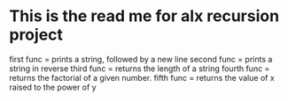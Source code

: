 This is the read me for alx recursion project
=============================================================

first func =  prints a string, followed by a new line
second func = prints a string in reverse
third func = returns the length of a string
fourth func = returns the factorial of a given number.
fifth func =  returns the value of x raised to the power of y
